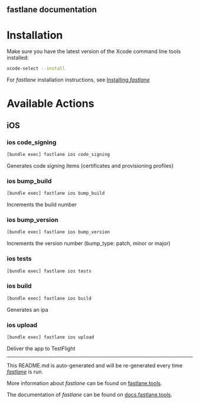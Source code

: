 fastlane documentation
----

# Installation

Make sure you have the latest version of the Xcode command line tools installed:

```sh
xcode-select --install
```

For _fastlane_ installation instructions, see [Installing _fastlane_](https://docs.fastlane.tools/#installing-fastlane)

# Available Actions

## iOS

### ios code_signing

```sh
[bundle exec] fastlane ios code_signing
```

Generates code signing items (certificates and provisioning profiles)

### ios bump_build

```sh
[bundle exec] fastlane ios bump_build
```

Increments the build number

### ios bump_version

```sh
[bundle exec] fastlane ios bump_version
```

Increments the version number (bump_type: patch, minor or major)

### ios tests

```sh
[bundle exec] fastlane ios tests
```



### ios build

```sh
[bundle exec] fastlane ios build
```

Generates an ipa

### ios upload

```sh
[bundle exec] fastlane ios upload
```

Deliver the app to TestFlight

----

This README.md is auto-generated and will be re-generated every time [_fastlane_](https://fastlane.tools) is run.

More information about _fastlane_ can be found on [fastlane.tools](https://fastlane.tools).

The documentation of _fastlane_ can be found on [docs.fastlane.tools](https://docs.fastlane.tools).
